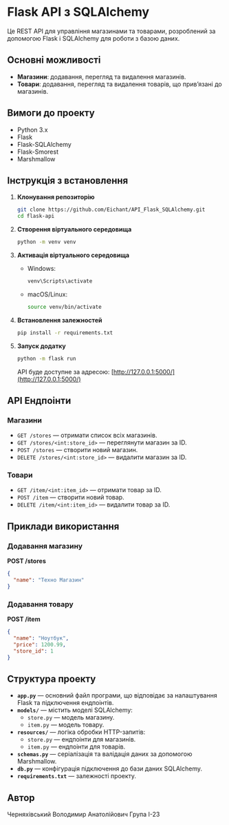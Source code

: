 # Flask API з SQLAlchemy

Це REST API для управління магазинами та товарами, розроблений за допомогою Flask і SQLAlchemy для роботи з базою даних.

## Основні можливості
- **Магазини**: додавання, перегляд та видалення магазинів.
- **Товари**: додавання, перегляд та видалення товарів, що прив’язані до магазинів.

## Вимоги до проекту
- Python 3.x
- Flask
- Flask-SQLAlchemy
- Flask-Smorest
- Marshmallow

## Інструкція з встановлення
1. **Клонування репозиторію**  
   ```bash
   git clone https://github.com/Eichant/API_Flask_SQLAlchemy.git
   cd flask-api
   ```

2. **Створення віртуального середовища**  
   ```bash
   python -m venv venv
   ```

3. **Активація віртуального середовища**  
   - Windows:
     ```bash
     venv\Scripts\activate
     ```
   - macOS/Linux:
     ```bash
     source venv/bin/activate
     ```

4. **Встановлення залежностей**  
   ```bash
   pip install -r requirements.txt
   ```

5. **Запуск додатку**  
   ```bash
   python -m flask run
   ```
   API буде доступне за адресою: [http://127.0.0.1:5000/](http://127.0.0.1:5000/)

## API Ендпоінти
### Магазини
- `GET /stores` — отримати список всіх магазинів.
- `GET /stores/<int:store_id>` — переглянути магазин за ID.
- `POST /stores` — створити новий магазин.
- `DELETE /stores/<int:store_id>` — видалити магазин за ID.

### Товари
- `GET /item/<int:item_id>` — отримати товар за ID.
- `POST /item` — створити новий товар.
- `DELETE /item/<int:item_id>` — видалити товар за ID.

## Приклади використання
### Додавання магазину  
**POST /stores**  
```json
{
  "name": "Техно Магазин"
}
```

### Додавання товару  
**POST /item**  
```json
{
  "name": "Ноутбук",
  "price": 1200.99,
  "store_id": 1
}
```

## Структура проекту
- **`app.py`** — основний файл програми, що відповідає за налаштування Flask та підключення ендпоінтів.
- **`models/`** — містить моделі SQLAlchemy:
  - `store.py` — модель магазину.
  - `item.py` — модель товару.
- **`resources/`** — логіка обробки HTTP-запитів:
  - `store.py` — ендпоінти для магазинів.
  - `item.py` — ендпоінти для товарів.
- **`schemas.py`** — серіалізація та валідація даних за допомогою Marshmallow.
- **`db.py`** — конфігурація підключення до бази даних SQLAlchemy.
- **`requirements.txt`** — залежності проекту.

## Автор
Черняхівський Володимир Анатолійович
Група I-23  
